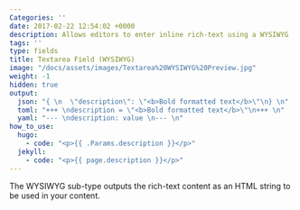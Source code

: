 ```yaml
---
Categories: ''
date: 2017-02-22 12:54:02 +0000
description: Allows editors to enter inline rich-text using a WYSIWYG
tags: ''
type: fields
title: Textarea Field (WYSIWYG)
image: "/docs/assets/images/Textarea%20WYSIWYG%20Preview.jpg"
weight: -1
hidden: true
output:
  json: "{ \n  \"description\": \"<b>Bold formatted text</b>\"\n} \n"
  toml: "+++ \ndescription = \"<b>Bold formatted text</b>\"\n+++ \n"
  yaml: "--- \ndescription: value \n--- \n"
how_to_use:
  hugo: 
    - code: "<p>{{ .Params.description }}</p>"
  jekyll: 
    - code: "<p>{{ page.description }}</p>"
---
```

The WYSIWYG sub-type outputs the rich-text content as an HTML string to be used in your content.
